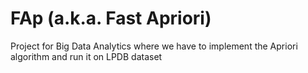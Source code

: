 # FAp (a.k.a. Fast Apriori)

Project for Big Data Analytics where we have to implement the Apriori algorithm and run it on LPDB dataset
